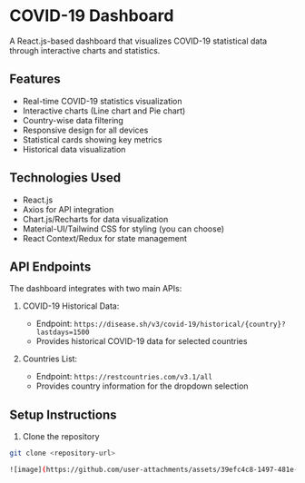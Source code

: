 # COVID-19 Dashboard

A React.js-based dashboard that visualizes COVID-19 statistical data through interactive charts and statistics.

## Features

- Real-time COVID-19 statistics visualization
- Interactive charts (Line chart and Pie chart)
- Country-wise data filtering
- Responsive design for all devices
- Statistical cards showing key metrics
- Historical data visualization

## Technologies Used

- React.js
- Axios for API integration
- Chart.js/Recharts for data visualization
- Material-UI/Tailwind CSS for styling (you can choose)
- React Context/Redux for state management

## API Endpoints

The dashboard integrates with two main APIs:

1. COVID-19 Historical Data:
   - Endpoint: `https://disease.sh/v3/covid-19/historical/{country}?lastdays=1500`
   - Provides historical COVID-19 data for selected countries

2. Countries List:
   - Endpoint: `https://restcountries.com/v3.1/all`
   - Provides country information for the dropdown selection

## Setup Instructions

1. Clone the repository
```bash
git clone <repository-url>

![image](https://github.com/user-attachments/assets/39efc4c8-1497-481e-9cb0-adac86355308)
